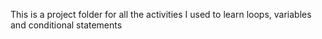 This is a project folder for all the activities I used to learn loops, variables and conditional statements
